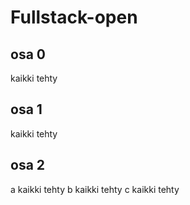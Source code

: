 # Fullstack-open

## osa 0

kaikki tehty

## osa 1

kaikki tehty

## osa 2

a kaikki tehty
b kaikki tehty
c kaikki tehty
